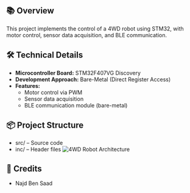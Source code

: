 ## 📚 Overview
This project implements the control of a 4WD robot using STM32, with motor control, sensor data acquisition, and BLE communication.

## 🛠️ Technical Details
- **Microcontroller Board:** STM32F407VG Discovery
- **Development Approach:** Bare-Metal (Direct Register Access)
- **Features:**
  - Motor control via PWM
  - Sensor data acquisition
  - BLE communication module (bare-metal)

## 📦 Project Structure
- src/ – Source code
- inc/ – Header files
![4WD Robot Architecture](images/Screenshot_Robot.png)

## 🙌 Credits
- Najd Ben Saad 

